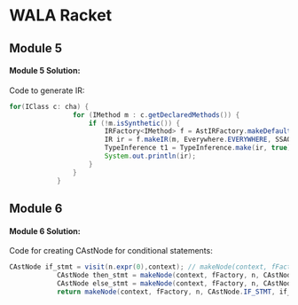 # WALA Racket

## Module 5

#### Module 5 Solution:

Code to generate IR:

```java
for(IClass c: cha) {
                for (IMethod m : c.getDeclaredMethods()) {
                    if (!m.isSynthetic()) {
                        IRFactory<IMethod> f = AstIRFactory.makeDefaultFactory();
                        IR ir = f.makeIR(m, Everywhere.EVERYWHERE, SSAOptions.defaultOptions());
                        TypeInference t1 = TypeInference.make(ir, true);
                        System.out.println(ir);
                    }
                }
            }
```

## Module 6

#### Module 6 Solution:

Code for creating CAstNode for conditional statements:

```java
CAstNode if_stmt = visit(n.expr(0),context); // makeNode(context, fFactory, n, CAstNode.BLOCK_STMT, visit(n.expr(0),context));
            CAstNode then_stmt = makeNode(context, fFactory, n, CAstNode.BLOCK_STMT, visit(n.expr(1),context));
            CAstNode else_stmt = makeNode(context, fFactory, n, CAstNode.BLOCK_STMT, visit(n.expr(2),context));
            return makeNode(context, fFactory, n, CAstNode.IF_STMT, if_stmt, then_stmt, else_stmt);
```
